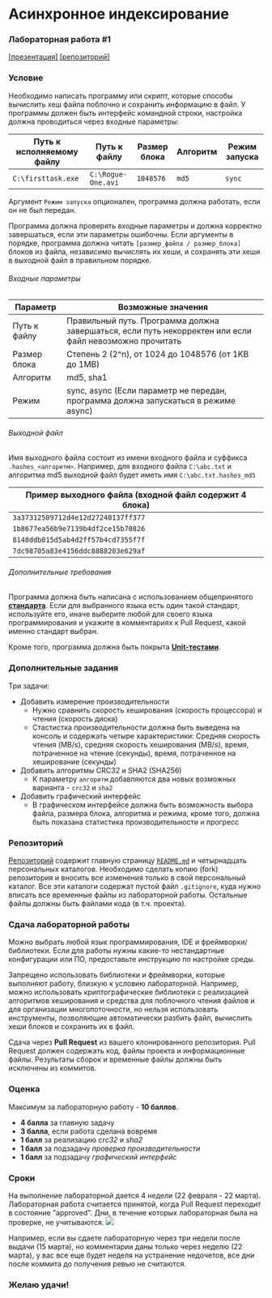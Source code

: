 # Асинхронное индексирование
### Лабораторная работа #1
[[презентация]](https://www.dropbox.com/s/4meh3olzvp17k2d/Task%201.pptx?dl=0) [[репозиторий]](https://github.com/Andrew414/hashingtask)

### Условие
Необходимо написать программу или скрипт, которые способы вычислить хеш файла поблочно и сохранить информацию в файл. У программы должен быть интерфейс командной строки, настройка должна проводиться через входные параметры:

Путь к исполняемому файлу|Путь к файлу|Размер блока|Алгоритм|Режим запуска
-------------------------|------------|------------|--------|-------------
`C:\firsttask.exe`|`C:\Rogue-One.avi`|`1048576`|`md5`|`sync`

Аргумент `Режим запуска` опционален, программа должна работать, если он не был передан.

Программа должна проверять входные параметры и должна корректно завершаться, если эти параметры ошибочны. Если аргументы в порядке, программа должна читать `[размер_файла / размер_блока]` блоков из файла, независимо вычислять их хеши, и сохранять эти хеши в выходной файл в правильном порядке.

###### Входные параметры
Параметр|Возможные значения
--------|------------------
Путь к файлу|Правильный путь. Программа должна завершаться, если путь некорректен или если файл невозможно прочитать
Размер блока|Степень 2 (2^n), от 1024 до 1048576 (от 1KB до 1MB)
Алгоритм|md5, sha1
Режим|sync, async (Если параметр не передан, программа должна запускаться в режиме async)


###### Выходной файл
Имя выходного файла состоит из имени входного файла и суффикса `.hashes_<алгоритм>`. Например, для входного файла `C:\abc.txt` и алгоритма md5 выходной файл будет иметь имя `C:\abc.txt.hashes_md5`

Пример выходного файла (входной файл содержит 4 блока)|
------------------------------------------------------|
`3a37312509712d4e12d27240137ff377`|
`1b8677ea56b9e7139b4df2ce15b70826`|
`8148ddb015d5ab4d2ff57b4cd7355f7f`|
`7dc98705a83e4156ddc8888203e629af`|

###### Дополнительные требования
Программа должна быть написана с использованием общепринятого [**стандарта**](https://ru.wikipedia.org/wiki/Стандарт_оформления_кода). Если для выбранного языка есть один такой стандарт, используйте его, иначе выберите любой для своего языка программирования и укажите в комментариях к Pull Request, какой именно стандарт выбран.

Кроме того, программа должна быть покрыта [**Unit-тестами**](https://ru.wikipedia.org/wiki/Модульное_тестирование).

### Дополнительные задания
Три задачи:
* Добавить измерение производительности
  * Нужно сравнить скорость хеширования (скорость процессора) и чтения (скорость диска)
  * Стастистка производительности должна быть выведена на консоль и содержать четыре характеристики: Средняя скорость чтения (MB/s), средняя скорость хеширования (MB/s), время, потраченное на чтение (секунды), время, потраченное на хеширование (секунды)
* Добавить алгоритмы CRC32 и SHA2 (SHA256)
  * К параметру `алгоритм` добавляются два новых возможных варианта - `crc32` и `sha2`
* Добавить графический интерфейс
  * В графическом интерфейсе должна быть возможность выбора файла, размера блока, алгоритма и режима, кроме того, должна быть показана статистика производительности и прогресс

### Репозиторий
[Репозиторий](https://github.com/Andrew414/hashingtask) содержит главную страницу [`README.md`](https://github.com/Andrew414/hashingtask/blob/master/README.rus.md) и четырнадцать персональных каталогов. Необходимо сделать копию (fork) репозитория и вносить все изменения только в свой персональный каталог. Все эти каталоги содержат пустой файл `.gitignore`, куда нужно вписать все временные файлы из лабораторной работы. Остальные файлы должны быть файлами кода (в т.ч. проекта).

### Сдача лабораторной работы
Можно выбрать любой язык программирования, IDE и фреймворки/библиотеки. Если для работы нужны какие-то нестандартные конфигурации или ПО, предоставьте инструкцию по настройке среды.

Запрещено использовать библиотеки и фреймворки, которые выполняют работу, близкую к условию лабораторной. Например, можно использовать криптографические библиотеки с реализацией алгоритмов хеширования и средства для поблочного чтения файлов и для организации многопоточности, но нельзя использовать инструменты, позволяющие автоматически разбить файл, вычислить хеши блоков и сохранить их в файл.

Сдача через **Pull Request** из вашего клонированного репозитория. Pull Request должен содержать код, файлы проекта и информационные файлы. Результаты сборок и временные файлы должны быть исключены из коммитов.

### Оценка
Максимум за лабораторную работу - **10 баллов**.
- **4 балла** за главную задачу
- **3 балла**, если работа сделана вовремя
- **1 балл** за реализацию *crc32* и *sha2*
- **1 балл** за подзадачу *проверка производительности* 
- **1 балл** за подзадачу *графический интерфейс*

### Сроки
На выполнение лабораторной дается 4 недели (22 февраля - 22 марта). Лабораторная работа считается принятой, когда Pull Request переходит в состояние "approved". Дни, в течение которых лабораторная была на проверке, не учитываются.
![ ](https://i.snag.gy/lPOzf7.jpg)

Например, если вы сдаете лабораторную через три недели после выдачи (15 марта), но комментарии даны только через неделю (22 марта), у вас все еще будет неделя на устранение недочетов, все дни после коммита до получения ревью не считаются.

### Желаю удачи!
